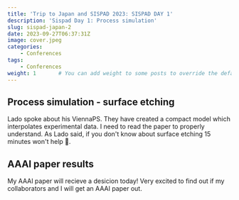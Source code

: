 ```yaml
---
title: 'Trip to Japan and SISPAD 2023: SISPAD DAY 1'
description: 'Sispad Day 1: Process simulation'
slug: sispad-japan-2
date: 2023-09-27T06:37:31Z
image: cover.jpeg
categories:
    - Conferences
tags:
    - Conferences
weight: 1       # You can add weight to some posts to override the default sorting (date descending)
---
```



## Process simulation - surface etching  

Lado spoke about his ViennaPS. They have created a compact model which interpolates experimental data. I need to read the paper to properly understand. As Lado said, if you don't know about surface etching 15 minutes won't help 🤣.

## AAAI paper results  

My AAAI paper will recieve a dеsicion today! Very excited to find out if my collaborators and I will get an AAAI paper out.
